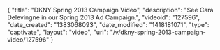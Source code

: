 {
    "title": "DKNY Spring 2013 Campaign Video",
    "description": "See Cara Delevingne in our Spring 2013 Ad Campaign.",
    "videoid": "127596",
    "date_created": "1383068093",
    "date_modified": "1418181071",
    "type": "captivate",
    "layout": "video",
    "url": "\/v\/dkny-spring-2013-campaign-video\/127596"
}
